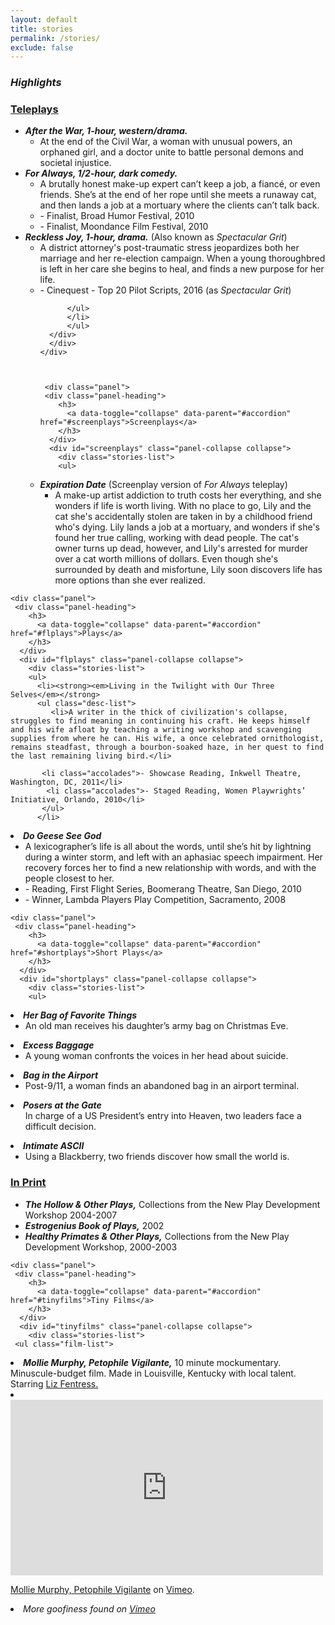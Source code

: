 ```yaml
---
layout: default
title: stories
permalink: /stories/
exclude: false
---
```

<div class="container">
 <h3>
 <em>Highlights</em>
 </h3>
 <p></p>
  <div class="panel-group" id="accordion">
    <div class="panel" style="width=10cm">
     <div class="panel-heading">
        <h3>
          <a data-toggle="collapse" data-parent="#accordion" href="#pilots">Teleplays</a>
        </h3>
      </div>
      <div id="pilots" class="panel-collapse collapse">
        <div class="stories-list">   
        <ul>
          <li><strong><em>After the War, 1-hour, western/drama.</em></strong>
          <ul class="desc-list">
          <li>At the end of the Civil War, a woman with unusual powers, an orphaned girl,  and a doctor unite to battle personal demons and societal injustice.</li>
			</ul>
				</li>
          <li><strong><em>For Always, 1/2-hour, dark comedy.</em></strong>
          <ul class="desc-list">
          <li>A brutally honest make-up expert can’t keep a job, a fiancé, or even friends. She’s at the end of her rope until she meets a runaway cat, and then lands a job at a mortuary where the clients can’t talk back.</li>
             <li class="accolades">- Finalist, Broad Humor Festival, 2010</li>
			<li class="accolades">- Finalist, Moondance Film Festival, 2010</li>
          </ul>
          </li>
          <li><strong><em>Reckless Joy, 1-hour, drama.</em></strong> (Also known as <em>Spectacular Grit</em>)
          <ul class="desc-list">
          <li>A district attorney's post-traumatic stress jeopardizes both her marriage and her re-election campaign. When a young thoroughbred is left in her care she begins to heal, and finds a new purpose for her life.</li>
            <li class="accolades">- Cinequest - Top 20 Pilot Scripts, 2016 (as <em>Spectacular Grit</em>)</li>
      
          </ul>
          </li>
          </ul>
	  </div>
      </div>
    </div>
    

    
     <div class="panel">
     <div class="panel-heading">
        <h3>
          <a data-toggle="collapse" data-parent="#accordion" href="#screenplays">Screenplays</a>
        </h3>
      </div>
      <div id="screenplays" class="panel-collapse collapse">
        <div class="stories-list"> 
        <ul>
 <li><strong><em>Expiration Date</em></strong> (Screenplay version of <em>For Always</em> teleplay)
 <ul class="desc-list">
          <li>A make-up artist addiction to truth costs her everything, and she wonders if life is worth living. With no place to go, Lily and the cat she's accidentally stolen are taken in by a childhood friend who's dying. Lily lands a job at a mortuary, and wonders if she's found her true calling, working with dead people. The cat's owner turns up dead, however, and Lily's arrested for murder over a cat worth millions of dollars. Even though she's surrounded by death and misfortune, Lily soon discovers life has more options than she ever realized.</li>
        </ul>
       </li>
 </ul>
  </div>
      </div>
    </div>
    
    <div class="panel">
     <div class="panel-heading">
        <h3>
          <a data-toggle="collapse" data-parent="#accordion" href="#flplays">Plays</a>
        </h3>
      </div>
      <div id="flplays" class="panel-collapse collapse">
        <div class="stories-list">
        <ul>
          <li><strong><em>Living in the Twilight with Our Three Selves</em></strong>
          <ul class="desc-list">
             <li>A writer in the thick of civilization's collapse, struggles to find meaning in continuing his craft. He keeps himself and his wife afloat by teaching a writing workshop and scavenging supplies from where he can. His wife, a once celebrated ornithologist, remains steadfast, through a bourbon-soaked haze, in her quest to find the last remaining living bird.</li>
	     
	       <li class="accolades">- Showcase Reading, Inkwell Theatre, Washington, DC, 2011</li>
		    <li class="accolades">- Staged Reading, Women Playwrights’ Initiative, Orlando, 2010</li> 
           </ul>
          </li>
	
  <li><strong><em>Do Geese See God</em></strong>
   <ul class="desc-list">
             <li>A lexicographer’s life is all about the words, until she’s hit by lightning during a winter storm, and left with an aphasiac speech impairment. Her recovery forces her to find a new relationship with words, and with the people closest to her.</li>
  	     <li class="accolades">- Reading, First Flight Series, Boomerang Theatre, San Diego, 2010</li>
		 <li class="accolades">- Winner, Lambda Players Play Competition, Sacramento, 2008</li>

  </ul>
  </li>


</ul>
  </div>
      </div>
    </div>
    
    <div class="panel">
     <div class="panel-heading">
        <h3>
          <a data-toggle="collapse" data-parent="#accordion" href="#shortplays">Short Plays</a>
        </h3>
      </div>
      <div id="shortplays" class="panel-collapse collapse">
        <div class="stories-list"> 
        <ul>
 <li><strong><em>Her Bag of Favorite Things</em></strong>
  <ul class="desc-list">
             <li>An old man receives his daughter’s army bag on Christmas Eve.
 </li>
 </ul>
 </li>
 <li><strong><em>Excess Baggage</em></strong>
   <ul class="desc-list">
             <li>A young woman confronts the voices in her head about suicide.</li>
</ul>
</li>
 <li><strong><em>Bag in the Airport</em></strong>
  <ul class="desc-list">
             <li>Post-9/11, a woman finds an abandoned bag in an airport terminal.</li>
             </ul>
 </li>
 <li><strong><em>Posers at the Gate</em></strong>
  <ul class="desc-list">In charge of a US President’s entry into Heaven, two leaders face a difficult decision.</li>
  </ul>
  </li>
 <li><strong><em>Intimate ASCII</em></strong>
   <ul class="desc-list">
             <li>Using a Blackberry, two friends discover how small the world is.</li>
             </ul>
</li>
 </ul>
  </div>
      </div>
    </div>
    

<div class="panel">
     <div class="panel-heading">
        <h3>
          <a data-toggle="collapse" data-parent="#accordion" href="#inprint">In Print</a>
        </h3>
      </div>
      <div id="inprint" class="panel-collapse collapse">
        <div class="stories-list"> 
        <ul>
         <li><strong><em>The Hollow & Other Plays,</em></strong> Collections from the New Play Development Workshop 2004-2007</li>
  <li><strong><em>Estrogenius Book of Plays,</em></strong> 2002</li>
  <li><strong><em>Healthy Primates & Other Plays,</em></strong> Collections from the New Play Development Workshop, 2000-2003</li>
   </ul>
  </div>
      </div>
    </div>    
    
    <div class="panel">
     <div class="panel-heading">
        <h3>
          <a data-toggle="collapse" data-parent="#accordion" href="#tinyfilms">Tiny Films</a>
        </h3>
      </div>
      <div id="tinyfilms" class="panel-collapse collapse">
        <div class="stories-list">  
     <ul class="film-list">
  <li><strong><em>Mollie Murphy, Petophile Vigilante,</em></strong> 10 minute mockumentary. Minuscule-budget film. Made in Louisville, Kentucky with local talent. Starring <a href="http://lizfentress.com">Liz Fentress.</a></li>
  <li><iframe src="https://player.vimeo.com/video/20042430" width="500" height="281" frameborder="0" webkitallowfullscreen mozallowfullscreen allowfullscreen></iframe> <p><a href="https://vimeo.com/20042430">Mollie Murphy, Petophile Vigilante</a> on <a href="https://vimeo.com/guerrilladaville">Vimeo</a>.</p></li>
    <li><em>More goofiness found on <a href="https://vimeo.com/peaceablewriter" target="_blank"> Vimeo</a></em></li>
</ul>
  </div>
      </div>
    </div>    

  </div> 
</div>

